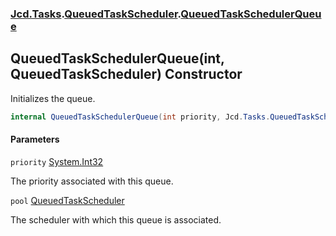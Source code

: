 ### [Jcd.Tasks](Jcd.Tasks.md 'Jcd.Tasks').[QueuedTaskScheduler](Jcd.Tasks.QueuedTaskScheduler.md 'Jcd.Tasks.QueuedTaskScheduler').[QueuedTaskSchedulerQueue](Jcd.Tasks.QueuedTaskScheduler.QueuedTaskSchedulerQueue.md 'Jcd.Tasks.QueuedTaskScheduler.QueuedTaskSchedulerQueue')

## QueuedTaskSchedulerQueue(int, QueuedTaskScheduler) Constructor

Initializes the queue.

```csharp
internal QueuedTaskSchedulerQueue(int priority, Jcd.Tasks.QueuedTaskScheduler pool);
```
#### Parameters

<a name='Jcd.Tasks.QueuedTaskScheduler.QueuedTaskSchedulerQueue.QueuedTaskSchedulerQueue(int,Jcd.Tasks.QueuedTaskScheduler).priority'></a>

`priority` [System.Int32](https://docs.microsoft.com/en-us/dotnet/api/System.Int32 'System.Int32')

The priority associated with this queue.

<a name='Jcd.Tasks.QueuedTaskScheduler.QueuedTaskSchedulerQueue.QueuedTaskSchedulerQueue(int,Jcd.Tasks.QueuedTaskScheduler).pool'></a>

`pool` [QueuedTaskScheduler](Jcd.Tasks.QueuedTaskScheduler.md 'Jcd.Tasks.QueuedTaskScheduler')

The scheduler with which this queue is associated.